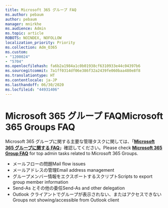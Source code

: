 ```yaml
---
title: Microsoft 365 グループ FAQ
ms.author: pebaum
author: pebaum
manager: mnirkhe
ms.audience: Admin
ms.topic: article
ROBOTS: NOINDEX, NOFOLLOW
localization_priority: Priority
ms.collection: Adm_O365
ms.custom:
- "1200024"
- "5704"
ms.openlocfilehash: fa6b2a1984a1c0b01938cf6310933e44c04397b6
ms.sourcegitcommit: 7a1ff0314df06e386f32a2439fe060baa480e8f8
ms.translationtype: HT
ms.contentlocale: ja-JP
ms.lasthandoff: 06/30/2020
ms.locfileid: "44931406"
---
```

# <a name="microsoft-365-groups-faq"></a><span data-ttu-id="b8799-102">Microsoft 365 グループ FAQ</span><span class="sxs-lookup"><span data-stu-id="b8799-102">Microsoft 365 Groups FAQ</span></span>

<span data-ttu-id="b8799-103">Microsoft 365 グループに関する主要な管理タスクに関しては、「**[Microsoft 365 グループに関する FAQ](https://aka.ms/M365GroupsFAQ)**」確認してください。</span><span class="sxs-lookup"><span data-stu-id="b8799-103">Please check **[Microsoft 365 Group FAQ](https://aka.ms/M365GroupsFAQ)** for top admin tasks related to Microsoft 365 Groups.</span></span>

- <span data-ttu-id="b8799-104">メールフローの問題</span><span class="sxs-lookup"><span data-stu-id="b8799-104">Mail flow issues</span></span>
- <span data-ttu-id="b8799-105">メールアドレスの管理</span><span class="sxs-lookup"><span data-stu-id="b8799-105">Email address management</span></span>
- <span data-ttu-id="b8799-106">グループメンバー情報をエクスポートするスクリプト</span><span class="sxs-lookup"><span data-stu-id="b8799-106">Scripts to export group member information</span></span>
- <span data-ttu-id="b8799-107">Send-As とその他の委任</span><span class="sxs-lookup"><span data-stu-id="b8799-107">Send-As and other delegation</span></span>
- <span data-ttu-id="b8799-108">Outlook クライアントでグループが表示されない、またはアクセスできない</span><span class="sxs-lookup"><span data-stu-id="b8799-108">Groups not showing/accessible from Outlook client</span></span>